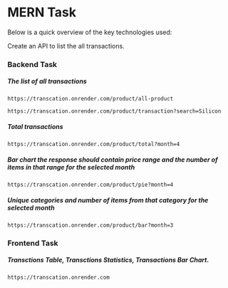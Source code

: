 # MERN Task

Below is a quick overview of the key technologies used:

Create an API to list the all transactions.


### Backend Task
##### The list of all transactions

```http
https://transcation.onrender.com/product/all-product
```

```http
https://transcation.onrender.com/product/transaction?search=Silicon
```

##### Total transactions
```http
https://transcation.onrender.com/product/total?month=4
```

##### Bar chart the response should contain price range and the number of items in that range for the selected month
```http
https://transcation.onrender.com/product/pie?month=4
```

##### Unique categories and number of items from that category for the selected month
```http
https://transcation.onrender.com/product/bar?month=3
```

### Frontend Task
##### Transctions Table, Transctions Statistics, Transactions Bar Chart.

```http
https://transcation.onrender.com
```
